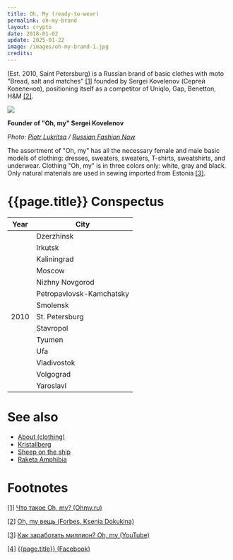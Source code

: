 ```yaml
---
title: Oh, My (ready-to-wear)
permalink: oh-my-brand
layout: crypto
date: 2018-01-02
update: 2025-01-22
image: /images/oh-my-brand-1.jpg
credits:
---
```


(Est. 2010, Saint Petersburg) is a Russian brand of basic clothes with moto "Bread, salt and matches" <span id="a1">[\[1\]](#f1)</span> founded by Sergei Kovelenov (Сергей Ковеленов), positioning itself as a competitor of Uniqlo, Gap, Benetton, H&M <span id="a2">[\[2\]](#f2)</span>.

![](https://rfnowblog.files.wordpress.com/2017/03/img_78991.jpg)

**Founder of "Oh, my" Sergei Kovelenov**

*Photo: [Piotr Lukritsa](lukritsa-piotr) / [Russian Fashion Now](https://rfnow.ru/biografiya-kovelenov-sergey/)*

The assortment of "Oh, my" has all the necessary female and male basic models of clothing: dresses, sweaters, sweaters, T-shirts, sweatshirts, and underwear. Clothing "Oh, my" is in three colors only: white, gray and black. Only natural materials are used in sewing imported from Estonia <span id="a3">[\[3\]](#f3)</span>.

# {{page.title}} Conspectus

|Year|City|
|-|-|
| |Dzerzhinsk|
| |Irkutsk|
| |Kaliningrad|
| |Moscow|
| |Nizhny Novgorod|
| |Petropavlovsk-Kamchatsky|
| |Smolensk|
|2010|St. Petersburg|
| |Stavropol|
| |Tyumen|
| |Ufa|
| |Vladivostok|
| |Volgograd|
| |Yaroslavl|


# See also

+ [About (clothing)](about-clothing)
+ [Kristallberg](kristallberg)
+ [Sheep on the ship](sheep-on-the-ship)
+ [Raketa Amphibia](raketa-amphibia)

# Footnotes

[[1]](#a1) <span id="f1"></span> [Что такое Oh, my? (Ohmy.ru)](https://ohmy.ru/info/who_we_are/)

[[2]](#a2) <span id="f2"></span> [Oh, my вещь (Forbes, Ksenia Dokukina)](http://www.forbes.ru/forbes/issue/2013-12/247414-oh-my-veshch)

[[3]](#a3) <span id="f3"></span> [Как заработать миллион? Oh, my (YouTube)](https://www.youtube.com/watch?v=hTOJ8fbrbq8)

[[4]](#a4) <span id="f4"></span> [{{page.title}} (Facebook)](https://www.facebook.com/ohmyltd/)
